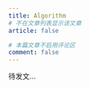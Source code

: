 ```yaml
---
title: Algorithm
# 不在文章列表显示该文章
article: false

# 本篇文章不启用评论区
comment: false
---
```


<!-- more -->
待发文...